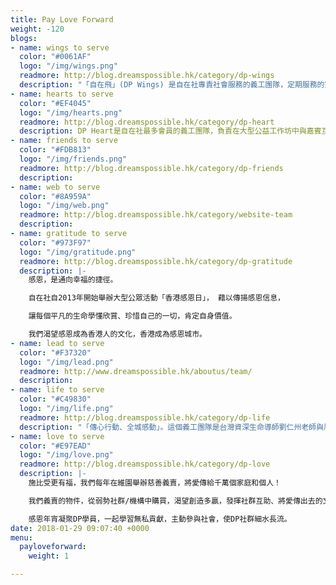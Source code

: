```yaml
---
title: Pay Love Forward
weight: -120
blogs:
- name: wings to serve
  color: "#0061AF"
  logo: "/img/wings.png"
  readmore: http://blog.dreamspossible.hk/category/dp-wings
  description: "「自在飛」(DP Wings) 是自在社專責社會服務的義工團隊，定期服務的對象，包括視障老人、精神病患康復者、臨終病人、低收入家庭等。我們的宗旨，是凝聚一群有心人，放下自我，發放愛的力量，關心社區，攜手創造共融，體驗生命的真、善、美。"
- name: hearts to serve
  color: "#EF4045"
  logo: "/img/hearts.png"
  readmore: http://blog.dreamspossible.hk/category/dp-heart
  description: DP Heart是自在社最多會員的義工團隊，負責在大型公益工作坊中與嘉賓互動，讓更多人認識並參加DP課程。生命影響生命，當DP人將所學的活現、分享，就是最好的感染力。渴望我們身邊的世界，因為我們的出現而美好多一些。這個團隊很多培訓活動，會員一年到晚都樂在這忙碌同時十分有價值的生活中。
- name: friends to serve
  color: "#FDB813"
  logo: "/img/friends.png"
  readmore: http://blog.dreamspossible.hk/category/dp-friends
  description: 
- name: web to serve
  color: "#8A959A"
  logo: "/img/web.png"
  readmore: http://blog.dreamspossible.hk/category/website-team
  description: 
- name: gratitude to serve
  color: "#973F97"
  logo: "/img/gratitude.png"
  readmore: http://blog.dreamspossible.hk/category/dp-gratitude
  description: |-
    感恩，是通向幸福的捷徑。

    自在社自2013年開始舉辦大型公眾活動「香港感恩日」， 藉以傳揚感恩信息，

    讓每個平凡的生命學懂欣賞、珍惜自己的一切，肯定自身價值。

    我們渴望感恩成為香港人的文化，香港成為感恩城市。
- name: lead to serve
  color: "#F37320"
  logo: "/img/lead.png"
  readmore: http://www.dreamspossible.hk/aboutus/team/
  description: 
- name: life to serve
  color: "#C49830"
  logo: "/img/life.png"
  readmore: http://blog.dreamspossible.hk/category/dp-life
  description: "「傳心行動、全城感動」。這個義工團隊是台灣資深生命導師劉仁州老師與周華山博士合作的成果，旨在培訓DP義工成為小導師，透過劉老師、華山博士設計的心靈工具，支持不同界別人士認識自己的原生家庭，藉此療癒成長的傷口，迸發生命的新動力。服務對象包括教師、社工、DP義工、公眾人士等。這個團隊曾被邀請到國內舉辦工作坊，口碑載道。"
- name: love to serve
  color: "#E97EAD"
  logo: "/img/love.png"
  readmore: http://blog.dreamspossible.hk/category/dp-love
  description: |-
    施比受更有福，我們每年在維園舉辦慈善義賣，將愛傳給千萬個家庭和個人！

    我們義賣的物件，從弱勢社群/機構中購買，渴望創造多贏，發揮社群互助、將愛傳出去的文化。

    感恩年宵凝聚DP學員，一起學習無私貢獻，主動參與社會，使DP社群細水長流。
date: 2018-01-29 09:07:40 +0000
menu:
  payloveforward:
    weight: 1

---
```

